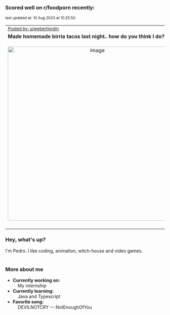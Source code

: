 ### Scored well on r/foodporn recently:

<p align="left"><sub>last updated at: 10 Aug 2023 at 15:25:50</sub></p>

|   |
| --- |
| <sub>[Posted by: u/webertjordin][source]</sub> |
| **Made homemade birria tacos last night.. how do you think I do?** | 
|<p align="center"> <img alt="image" src="https://i.redd.it/cw9kjl6g43hb1.jpg" width="550" /> </p>|
|   |

### Hey, what's up?

I'm Pedro. I like coding, animation, witch-house and video games.<br><br>

### More about me
- **Currently working on:**  
&nbsp;&nbsp;&nbsp;&nbsp;My internship
- **Currently learning:**  
&nbsp;&nbsp;&nbsp;&nbsp;Java and Typescript
- **Favorite song:**  
&nbsp;&nbsp;&nbsp;&nbsp;DEVILNOTCRY — NotEnoughOfYou<br><br>

  



  
  
  
[linkedin]: https://linkedin.com/in/pedro-h-r-gomes-8a487b14a/
[gmail]: mailto:pilique11@gmail.com
[source]: https://reddit.com/r/FoodPorn/comments/15mf130/made_homemade_birria_tacos_last_night_how_do_you/
[redditAPI]: https://www.reddit.com/dev/api/